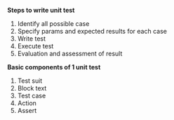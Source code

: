 **Steps to write unit test**

1. Identify all possible case
2. Specify params and expected results for each case
3. Write test
4. Execute test
5. Evaluation and assessment of result

**Basic components of 1 unit test**

1. Test suit
2. Block text
3. Test case
4. Action
5. Assert
